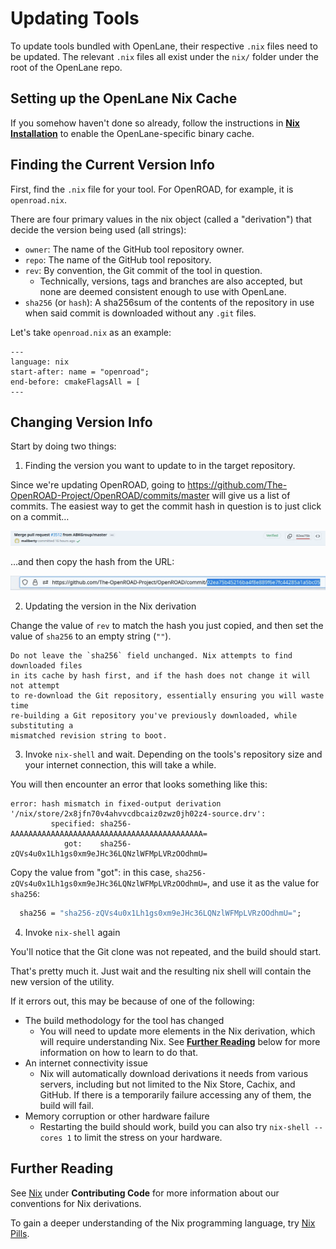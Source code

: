 # Updating Tools

To update tools bundled with OpenLane, their respective `.nix` files need to be
updated. The relevant `.nix` files all exist under the `nix/` folder under the
root of the OpenLane repo.

## Setting up the OpenLane Nix Cache

If you somehow haven't done so already, follow the instructions in
[**Nix Installation**](../getting_started/common/nix_installation/installation_linux.md)
to enable the OpenLane-specific binary cache.

## Finding the Current Version Info

First, find the `.nix` file for your tool. For OpenROAD, for example, it is
`openroad.nix`.

There are four primary values in the nix object (called a "derivation")
that decide the version being used (all strings):

* `owner`: The name of the GitHub tool repository owner.
* `repo`: The name of the GitHub tool repository.
* `rev`: By convention, the Git commit of the tool in question.
  * Technically, versions, tags and branches are also accepted, but none are
    deemed consistent enough to use with OpenLane.
* `sha256` (or `hash`): A sha256sum of the contents of the repository in use
  when said commit is downloaded without any `.git` files.

Let's take `openroad.nix` as an example:

```{literalinclude} ../../../nix/openroad.nix
---
language: nix
start-after: name = "openroad";
end-before: cmakeFlagsAll = [
---
```

## Changing Version Info

Start by doing two things:

1. Finding the version you want to update to in the target repository.

Since we're updating OpenROAD, going to https://github.com/The-OpenROAD-Project/OpenROAD/commits/master
will give us a list of commits. The easiest way to get the commit hash in
question is to just click on a commit…

![Clicking on the commit value in a Git commit list](./commit_list.webp)

…and then copy the hash from the URL:

![Copying the hash from the URL](./commit.webp)

2. Updating the version in the Nix derivation

Change the value of `rev` to match the hash you just copied, and then set the
value of `sha256` to an empty string (`""`).

```{warning}
Do not leave the `sha256` field unchanged. Nix attempts to find downloaded files
in its cache by hash first, and if the hash does not change it will not attempt
to re-download the Git repository, essentially ensuring you will waste time
re-building a Git repository you've previously downloaded, while substituting a
mismatched revision string to boot.
```

3. Invoke `nix-shell` and wait. Depending on the tools's repository size and your internet connection, this will take a while.

You will then encounter an error that looks something like this:

```
error: hash mismatch in fixed-output derivation '/nix/store/2x8jfn70v4ahvvcdbcaiz0zwz0jh02z4-source.drv':
         specified: sha256-AAAAAAAAAAAAAAAAAAAAAAAAAAAAAAAAAAAAAAAAAAA=
            got:    sha256-zQVs4u0x1Lh1gs0xm9eJHc36LQNzlWFMpLVRzOOdhmU=
```

Copy the value from "got": in this case, `sha256-zQVs4u0x1Lh1gs0xm9eJHc36LQNzlWFMpLVRzOOdhmU=`,
and use it as the value for `sha256`:

```nix
  sha256 = "sha256-zQVs4u0x1Lh1gs0xm9eJHc36LQNzlWFMpLVRzOOdhmU=";
```

4. Invoke `nix-shell` again

You'll notice that the Git clone was not repeated, and the build should start.

That's pretty much it. Just wait and the resulting nix shell will contain the
new version of the utility.

If it errors out, this may be because of one of the following:

* The build methodology for the tool has changed
  * You will need to update more elements in the Nix derivation, which will
    require understanding Nix. See [**Further Reading**](#further-reading) below
    for more information on how to learn to do that.
* An internet connectivity issue
  * Nix will automatically download derivations it needs from various servers,
    including but not limited to the Nix Store, Cachix, and GitHub. If there
    is a temporarily failure accessing any of them, the build will fail.
* Memory corruption or other hardware failure
  * Restarting the build should work, build you can also try `nix-shell --cores 1`
    to limit the stress on your hardware.

## Further Reading

See [Nix](./code.md#nix) under **Contributing Code** for more information about
our conventions for Nix derivations.

To gain a deeper understanding of the Nix programming language, try
[Nix Pills](https://nixos.org/guides/nix-pills/index.html).
